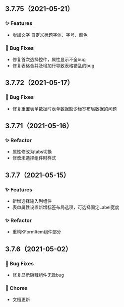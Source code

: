## 3.7.75（2021-05-21）

### ✨ Features

- 增加文字 自定义标题字体、字号、颜色
### 🐛 Bug Fixes

- 修复首次选择控件，属性显示不全bug
- 修复表格合并及增加行导致表格错乱的bug

## 3.7.72（2021-05-17）
### 🐛 Bug Fixes

- 修复重置表单数据时表单数据缺少标签布局数据的问题

## 3.7.71（2021-05-16）
### ✨ Refactor

- 属性修改为tabs切换
- 修改未选择组件时样式

## 3.7.7（2021-05-15）

### ✨ Features

- 新增选择输入列组件
- 表单属性设置新增标签布局选项，可选择固定Label宽度

### ✨ Refactor

- 重构KFormItem组件部分



## 3.7.6（2021-05-02）

### 🐛 Bug Fixes

- 修复显示隐藏组件无效bug

### 🎫 Chores

- 文档更新

